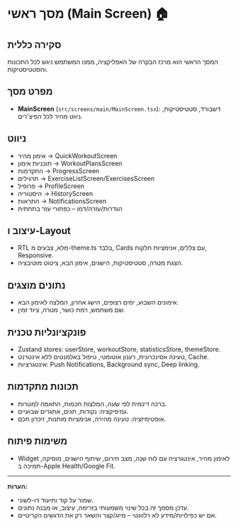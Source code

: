 # מסך ראשי (Main Screen) 🏠

## סקירה כללית

המסך הראשי הוא מרכז הבקרה של האפליקציה, ממנו המשתמש ניגש לכל התכונות והסטטיסטיקות.

## מפרט מסך

- **MainScreen** (`src/screens/main/MainScreen.tsx`): דשבורד, סטטיסטיקות, ניווט מהיר לכל הפיצ'רים.

## ניווט

- אימון מהיר → QuickWorkoutScreen <!-- לא במימוש: יש להחליט האם להוסיף/לממש, להסיר, או להשאיר כהערה למשימה עתידית -->
- תוכניות אימון → WorkoutPlansScreen
- התקדמות → ProgressScreen
- תרגילים → ExerciseListScreen/ExercisesScreen
- פרופיל → ProfileScreen
- היסטוריה → HistoryScreen
- התראות → NotificationsScreen
- הגדרות/עזרה/דמו – כפתורי עזר בתחתית

## עיצוב ו-Layout

- RTL מלא, צבעים מ-theme.ts בלבד, Cards עם צללים, אנימציות חלקות, Responsive.
- הצגת מטרה, סטטיסטיקות, הישגים, אימון הבא, ציטוט מוטיבציה.

## נתונים מוצגים

- אימונים השבוע, ימים רצופים, הישג אחרון, המלצה לאימון הבא.
- שם משתמש, רמת כושר, מטרה, ציוד זמין.

## פונקציונליות טכנית

- Zustand stores: userStore, workoutStore, statisticsStore, themeStore.
- טעינה אסינכרונית, רענון אוטומטי, טיפול באלמנטים ללא אינטרנט, Cache.
- אינטגרציות: Push Notifications, Background sync, Deep linking.

## תכונות מתקדמות

- ברכה דינמית לפי שעה, המלצות חכמות, התאמה למטרות.
- גמיפיקציה: נקודות, תגים, אתגרים שבועיים.
- אופטימיזציה: טעינה מהירה, אנימציות מותנות, זיכרון חכם.

## משימות פיתוח

- Widget לאימון מהיר, אינטגרציה עם לוח שנה, מצב חירום, שיתוף הישגים, מוסיקה, תמיכה ב-Apple Health/Google Fit.

---

**הערות:**

- שמור על קוד ותיעוד דו-לשוני.
- עדכן מסמך זה בכל שינוי משמעותי בזרימה, עיצוב, או מבנה נתונים.
- אם יש כפילויות/מידע לא רלוונטי – מיזג/קצר והשאר רק את הדגשים הקריטיים.

